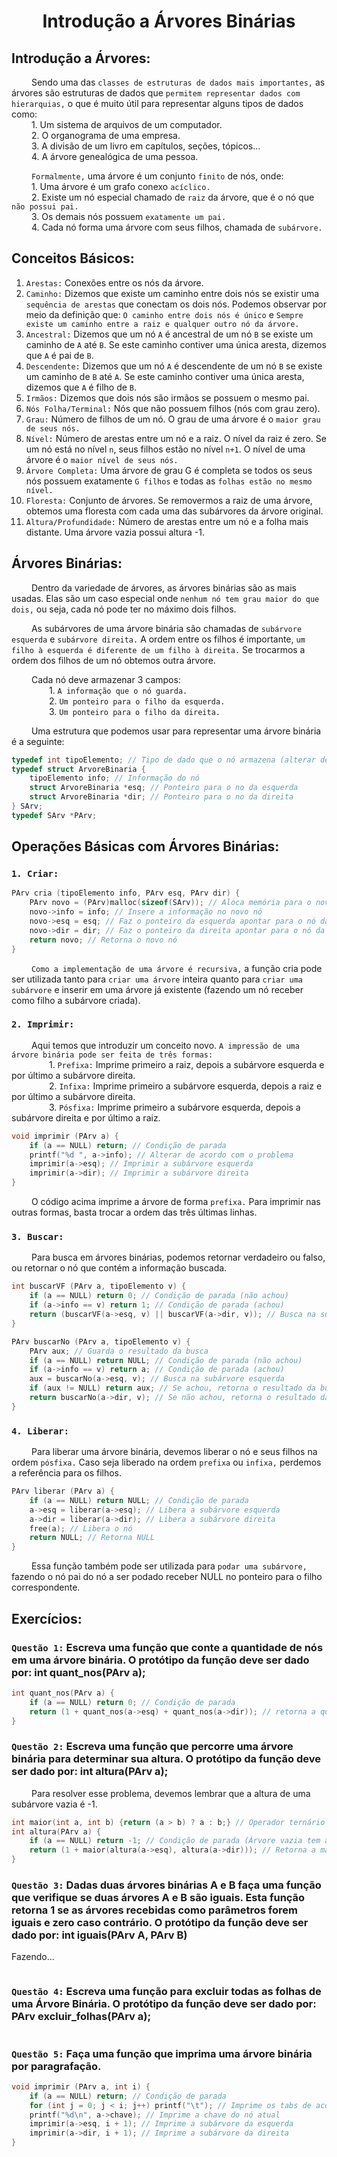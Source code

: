 <h1 align="center"> Introdução a Árvores Binárias </h1>

## Introdução a Árvores:
&emsp;&emsp; Sendo uma das `classes de estruturas de dados mais importantes,` as árvores são estruturas de dados que `permitem representar dados com hierarquias,` o que é muito útil para representar alguns tipos de dados como:
<br>&emsp;&emsp; 1. Um sistema de arquivos de um computador.
<br>&emsp;&emsp; 2. O organograma de uma empresa.
<br>&emsp;&emsp; 3. A divisão de um livro em capítulos, seções, tópicos...
<br>&emsp;&emsp; 4. A árvore genealógica de uma pessoa.

&emsp;&emsp; `Formalmente,` uma árvore é um conjunto `finito` de nós, onde:
<br>&emsp;&emsp; 1. Uma árvore é um grafo conexo `acíclico.`
<br>&emsp;&emsp; 2. Existe um nó especial chamado de `raiz` da árvore, que é o nó que `não possui pai.`
<br>&emsp;&emsp; 3. Os demais nós possuem `exatamente um pai.`
<br>&emsp;&emsp; 4. Cada nó forma uma árvore com seus filhos, chamada de `subárvore.`


## Conceitos Básicos:
1. `Arestas:` Conexões entre os nós da árvore.
1. `Caminho:` Dizemos que existe um caminho entre dois nós se existir uma `sequência de arestas` que conectam os dois nós. Podemos observar por meio da definição que: `O caminho entre dois nós é único` e `Sempre existe um caminho entre a raiz e qualquer outro nó da árvore.`
3. `Ancestral:` Dizemos que um nó `A` é ancestral de um nó `B` se existe um caminho de `A` até `B`. Se este caminho contiver uma única aresta, dizemos que `A` é pai de `B`.
4. `Descendente:` Dizemos que um nó `A` é descendente de um nó `B` se existe um caminho de `B` até `A`. Se este caminho contiver uma única aresta, dizemos que `A` é filho de `B`.
5. `Irmãos:` Dizemos que dois nós são irmãos se possuem o mesmo pai.
6. `Nós Folha/Terminal:` Nós que não possuem filhos (nós com grau zero). 
7. `Grau:` Número de filhos de um nó. O grau de uma árvore é o `maior grau de seus nós.`
8. `Nível:` Número de arestas entre um nó e a raiz. O nível da raiz é zero. Se um nó está no nível `n`, seus filhos estão no nível `n+1`. O nível de uma árvore é o `maior nível de seus nós.`
9. `Árvore Completa:` Uma árvore de grau G é completa se todos os seus nós possuem exatamente `G filhos` e todas as `folhas estão no mesmo nível.`
10. `Floresta:` Conjunto de árvores. Se removermos a raiz de uma árvore, obtemos uma floresta com cada uma das subárvores da árvore original.
11. `Altura/Profundidade:` Número de arestas entre um nó e a folha mais distante. Uma árvore vazia possui altura -1. 


## Árvores Binárias:
&emsp;&emsp; Dentro da variedade de árvores, as árvores binárias são as mais usadas. Elas são um caso especial onde  `nenhum nó tem grau maior do que dois,` ou seja, cada nó pode ter no máximo dois filhos.

&emsp;&emsp; As subárvores de uma árvore binária são chamadas de `subárvore esquerda` e `subárvore direita.` A ordem entre os filhos é importante, `um filho à esquerda é diferente de um filho à direita.` Se trocarmos a ordem dos filhos de um nó obtemos outra árvore.

&emsp;&emsp; Cada nó deve armazenar 3 campos:
<br>&emsp;&emsp;&emsp;&emsp; 1. `A informação que o nó guarda.`
<br>&emsp;&emsp;&emsp;&emsp; 2. `Um ponteiro para o filho da esquerda.`
<br>&emsp;&emsp;&emsp;&emsp; 3. `Um ponteiro para o filho da direita.`

&emsp;&emsp; Uma estrutura que podemos usar para representar uma árvore binária é a seguinte:
~~~c
typedef int tipoElemento; // Tipo de dado que o nó armazena (alterar de acordo com o problema)
typedef struct ArvoreBinaria {
	tipoElemento info; // Informação do nó
	struct ArvoreBinaria *esq; // Ponteiro para o no da esquerda
	struct ArvoreBinaria *dir; // Ponteiro para o no da direita
} SArv;
typedef SArv *PArv;
~~~


## Operações Básicas com Árvores Binárias:
### `1. Criar:`
~~~c
PArv cria (tipoElemento info, PArv esq, PArv dir) {
	PArv novo = (PArv)malloc(sizeof(SArv)); // Aloca memória para o novo nó
	novo->info = info; // Insere a informação no novo nó
	novo->esq = esq; // Faz o ponteiro da esquerda apontar para o nó da esquerda
	novo->dir = dir; // Faz o ponteiro da direita apontar para o nó da direita
	return novo; // Retorna o novo nó
}
~~~
&emsp;&emsp; `Como a implementação de uma árvore é recursiva,` a função cria pode ser utilizada tanto para `criar uma árvore` inteira quanto para `criar uma subárvore` e inserir em uma árvore já existente (fazendo um nó receber como filho a subárvore criada).

### `2. Imprimir:`
&emsp;&emsp; Aqui temos que introduzir um conceito novo. `A impressão de uma árvore binária pode ser feita de três formas:`
<br>&emsp;&emsp;&emsp;&emsp; 1. `Prefixa:` Imprime primeiro a raiz, depois a subárvore esquerda e por último a subárvore direita.
<br>&emsp;&emsp;&emsp;&emsp; 2. `Infixa:` Imprime primeiro a subárvore esquerda, depois a raiz e por último a subárvore direita.
<br>&emsp;&emsp;&emsp;&emsp; 3. `Pósfixa:` Imprime primeiro a subárvore esquerda, depois a subárvore direita e por último a raiz.
~~~c
void imprimir (PArv a) {
	if (a == NULL) return; // Condição de parada
	printf("%d ", a->info); // Alterar de acordo com o problema
	imprimir(a->esq); // Imprimir a subárvore esquerda
	imprimir(a->dir); // Imprimir a subárvore direita
}
~~~
&emsp;&emsp; O código acima imprime a árvore de forma `prefixa.` Para imprimir nas outras formas, basta trocar a ordem das três últimas linhas.

### `3. Buscar:`
&emsp;&emsp; Para busca em árvores binárias, podemos retornar verdadeiro ou falso, ou retornar o nó que contém a informação buscada.
~~~c
int buscarVF (PArv a, tipoElemento v) {
	if (a == NULL) return 0; // Condição de parada (não achou)
	if (a->info == v) return 1; // Condição de parada (achou)
	return (buscarVF(a->esq, v) || buscarVF(a->dir, v)); // Busca na subárvore esquerda, se não achar, busca na subárvore direita. Propaga o resultado da busca
}
~~~
~~~c
PArv buscarNo (PArv a, tipoElemento v) {
	PArv aux; // Guarda o resultado da busca
	if (a == NULL) return NULL; // Condição de parada (não achou)
	if (a->info == v) return a; // Condição de parada (achou)
	aux = buscarNo(a->esq, v); // Busca na subárvore esquerda
	if (aux != NULL) return aux; // Se achou, retorna o resultado da busca
	return buscarNo(a->dir, v); // Se não achou, retorna o resultado da busca na subárvore direita
}
~~~

### `4. Liberar:`
&emsp;&emsp; Para liberar uma árvore binária, devemos liberar o nó e seus filhos na ordem `pósfixa.` Caso seja liberado na ordem `prefixa` ou `infixa,` perdemos a referência para os filhos.
~~~c
PArv liberar (PArv a) {
	if (a == NULL) return NULL; // Condição de parada
	a->esq = liberar(a->esq); // Libera a subárvore esquerda
	a->dir = liberar(a->dir); // Libera a subárvore direita
	free(a); // Libera o nó
	return NULL; // Retorna NULL
}
~~~
&emsp;&emsp; Essa função também pode ser utilizada para `podar uma subárvore,` fazendo o nó pai do nó a ser podado receber NULL no ponteiro para o filho correspondente.


## Exercícios:
### `Questão 1:` Escreva uma função que conte a quantidade de nós em uma árvore binária. O protótipo da função deve ser dado por: int quant_nos(PArv a);
~~~c
int quant_nos(PArv a) {
	if (a == NULL) return 0; // Condição de parada
	return (1 + quant_nos(a->esq) + quant_nos(a->dir)); // retorna a quantidade de descendentes + 1 para representar o próprio nó.
}
~~~

### `Questão 2:` Escreva uma função que percorre uma árvore binária para determinar sua altura. O protótipo da função deve ser dado por: int altura(PArv a);
&emsp;&emsp; Para resolver esse problema, devemos lembrar que a altura de uma subárvore vazia é -1.
~~~c
int maior(int a, int b) {return (a > b) ? a : b;} // Operador ternário (condição) ? (se verdadeiro) : (se falso)
int altura(PArv a) {
	if (a == NULL) return -1; // Condição de parada (Árvore vazia tem altura -1)
	return (1 + maior(altura(a->esq), altura(a->dir))); // Retorna a maior altura entre as subárvores esquerda e direita + 1 para representar o próprio nó.
}
~~~

### `Questão 3:`  Dadas duas árvores binárias A e B faça uma função que verifique se duas árvores A e B são iguais. Esta função retorna 1 se as árvores recebidas como parâmetros forem iguais e zero caso contrário. O protótipo da função deve ser dado por: int iguais(PArv A, PArv B)
Fazendo...
~~~c
~~~

### `Questão 4:` Escreva uma função para excluir todas as folhas de uma Árvore Binária. O protótipo da função deve ser dado por: PArv excluir_folhas(PArv a);
~~~c
~~~

### `Questão 5:` Faça uma função que imprima uma árvore binária por paragrafação.
~~~c
void imprimir (PArv a, int i) {
	if (a == NULL) return; // Condição de parada
	for (int j = 0; j < i; j++) printf("\t"); // Imprime os tabs de acordo com o nível do nó atual (paragrafação)
	printf("%d\n", a->chave); // Imprime a chave do nó atual
	imprimir(a->esq, i + 1); // Imprime a subárvore da esquerda
	imprimir(a->dir, i + 1); // Imprime a subárvore da direita
}
~~~
